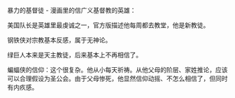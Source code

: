 暴力的基督徒 - 漫画里的信广义基督教的英雄：

美国队长是英雄里最虔诚之一，官方版描述他每周都去教堂，他是新教徒。

钢铁侠对宗教基本反感，属于无神论。

绿巨人本来是天主教徒，后来基本上不再相信了。

蝙蝠侠的信仰：这个很复杂。他从小每天祈祷。从他父母的阶层、家姓推论，应该可以合理假设为圣公会。由于父母惨死，他显然信仰动摇、不怎么相信了，但同时有内疚感。

